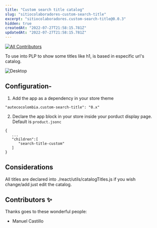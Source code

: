 ```yaml
---
title: "Custom search title catalog"
slug: "sitiocolaboradores-custom-search-title"
excerpt: "sitiocolaboradores.custom-search-title@0.0.3"
hidden: true
createdAt: "2022-07-27T21:58:15.781Z"
updatedAt: "2022-07-27T21:58:15.781Z"
---
```

<!-- DOCS-IGNORE:start -->
<!-- ALL-CONTRIBUTORS-BADGE:START - Do not remove or modify this section -->

[![All Contributors](https://img.shields.io/badge/all_contributors-1-orange.svg?style=flat-square)](#contributors-)

<!-- ALL-CONTRIBUTORS-BADGE:END -->
<!-- DOCS-IGNORE:end -->

To use into PLP to show some titles like h1, is based in especific url's catalog.

![Desktop](./title-catalog.png)

## Configuration-

1. Add the app as a dependency in your store theme

```
"autecocolombia.custom-search-title": "0.x"
```

2. Declare the app block in your store inside your porduct display page. Default is `product.jsonc`

```
{
   ...
   "children":[
      "search-title-custom"
   ]
}
```

## Considerations
All titles are declared into ./react/utils/catalogTitles.js if you wish change/add just edit the catalog.

## Contributors ✨

Thanks goes to these wonderful people:

- Manuel Castillo